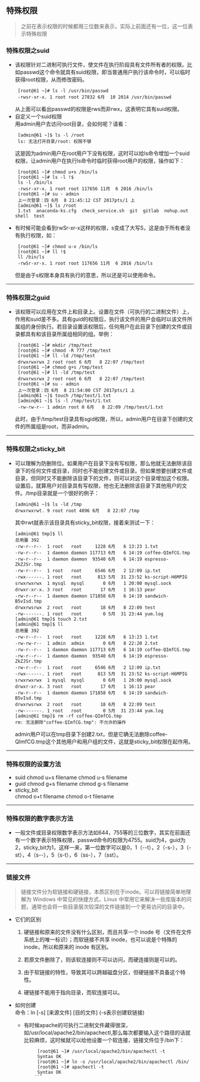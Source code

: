 ## 特殊权限  
> 之前在表示权限的时候都用三位数来表示，实际上前面还有一位，这一位表示特殊权限  

### 特殊权限之suid  
* 该权限针对二进制可执行文件，使文件在执行阶段具有文件所有者的权限。比如passwd这个命令就具有suid权限，即当普通用户执行该命令时，可以临时获得root权限，从而修改密码。  
  ```
   [root@61 ~]# ls -l /usr/bin/passwd 
   -rwsr-xr-x. 1 root root 27832 6月  10 2014 /usr/bin/passwd
  ```  
    从上面可以看出passwd的权限是rws而非rwx，这表明它具有suid权限。  
* 自定义一个suid权限  
  用admin用户去访问root目录，会如何呢？请看：  
   ```
    [admin@61 ~]$ ls -l /root
    ls: 无法打开目录/root: 权限不够
   ```  
   这是因为admin用户在root用户下没有权限，这时可以给ls命令增加一个suid权限，让admin用户在执行ls命令时临时获得root用户的权限，操作如下：  
    ```  
     [root@61 ~]# chmod u+s /bin/ls
     [root@61 ~]# ls -l !$
     ls -l /bin/ls
     -rwsr-xr-x. 1 root root 117656 11月  6 2016 /bin/ls
     [root@61 ~]# su - admin
     上一次登录：四 6月  8 21:45:12 CST 2017pts/1 上
     [admin@61 ~]$ ls /root
     1.txt  anaconda-ks.cfg  check_service.sh  git  gitlab  nohup.out  shell  test
     ```  
* 有时候可能会看到rwSr-xr-x这样的权限，s变成了大写S，这是由于所有者没有执行权限，如：  
   ```
    [root@61 ~]# chmod u-x /bin/ls
    [root@61 ~]# ll !$
    ll /bin/ls
    -rwSr-xr-x. 1 root root 117656 11月  6 2016 /bin/ls
   ```  
  但是由于s权限本身具有执行的意思，所以还是可以使用命令。  
-------------------------------------------------------------------------------
### 特殊权限之guid  
* 该权限可以应用在文件上和目录上。设置在文件（可执行的二进制文件）上，作用和suid差不多。具有guid的权限后，执行该文件的用户会临时以该文件所属组的身份执行。若目录设置该权限后，任何用户在此目录下创建的文件或目录都具有和该目录所属组相同的组。举例：  
  ```
   [root@61 ~]# mkdir /tmp/test
   [root@61 ~]# chmod -R 777 /tmp/test
   [root@61 ~]# ll -ld /tmp/test
   drwxrwxrwx 2 root root 6 6月   8 22:07 /tmp/test
   [root@61 ~]# chmod g+s /tmp/test
   [root@61 ~]# ll -ld /tmp/test   
   drwxrwsrwx 2 root root 6 6月   8 22:07 /tmp/test
   [root@61 ~]# su - admin
   上一次登录：四 6月  8 21:54:00 CST 2017pts/1 上
   [admin@61 ~]$ touch /tmp/test/1.txt
   [admin@61 ~]$ ls -l /tmp/test/1.txt 
   -rw-rw-r-- 1 admin root 0 6月   8 22:09 /tmp/test/1.txt
  ```  
  此时，由于/tmp/test目录具有sgid权限，所以，admin用户在目录下创建的文件的所属组是root，而非admin。  
-------------------------------------------------------------------------------------
### 特殊权限之sticky_bit  
* 可以理解为防删除位。如果用户在目录下没有写权限，那么他就无法删除该目录下的任何文件或目录，同时也不能创建文件或目录。但如果想要创建文件或目录，但同时又不能删除该目录下的文件，则可以对这个目录增加这个权限。设置后，就算用户对目录具有写权限，他也无法删除该目录下其他用户的文件。/tmp目录就是一个很好的例子：  
   ```
   [admin@61 ~]$ ls -ld /tmp
   drwxrwxrwt. 9 root root 4096 6月   8 22:07 /tmp
   ``` 
  其中rwt就表示该目录具有sticky_bit权限，接着来测试一下：  
    ```
   [admin@61 tmp]$ ll
   总用量 392
   -rw-r--r--  1 root   root     1228 6月   6 13:23 1.txt
   -rw-r--r--  1 daemon daemon 117713 6月   6 14:19 coffee-QImfCG.tmp
   -rw-r--r--  1 daemon daemon  93540 6月   6 14:19 espresso-ZkZJSr.tmp
   -rw-r--r--  1 root   root     6546 6月   2 12:09 ip.txt
   -rwx------. 1 root   root      813 5月  31 23:52 ks-script-H6MPIG
   srwxrwxrwx  1 mysql  mysql       0 6月   1 20:00 mysql.sock
   drwxr-xr-x. 3 root   root       17 6月   1 16:13 pear
   -rw-r--r--  1 daemon daemon 171858 6月   6 14:19 sandwich-B5vIsd.tmp
   drwxrwsrwx  2 root   root       18 6月   8 22:09 test
   -rw-------. 1 root   root        0 5月  31 23:44 yum.log
   [admin@61 tmp]$ touch 2.txt
   [admin@61 tmp]$ ll
   总用量 392
   -rw-r--r--  1 root   root     1228 6月   6 13:23 1.txt
   -rw-rw-r--  1 admin  admin       0 6月   8 22:20 2.txt
   -rw-r--r--  1 daemon daemon 117713 6月   6 14:19 coffee-QImfCG.tmp
   -rw-r--r--  1 daemon daemon  93540 6月   6 14:19 espresso-ZkZJSr.tmp
   -rw-r--r--  1 root   root     6546 6月   2 12:09 ip.txt
   -rwx------. 1 root   root      813 5月  31 23:52 ks-script-H6MPIG
   srwxrwxrwx  1 mysql  mysql       0 6月   1 20:00 mysql.sock
   drwxr-xr-x. 3 root   root       17 6月   1 16:13 pear
   -rw-r--r--  1 daemon daemon 171858 6月   6 14:19 sandwich-B5vIsd.tmp
   drwxrwsrwx  2 root   root       18 6月   8 22:09 test
   -rw-------. 1 root   root        0 5月  31 23:44 yum.log
   [admin@61 tmp]$ rm -rf coffee-QImfCG.tmp 
   rm: 无法删除"coffee-QImfCG.tmp": 不允许的操作
   ```  
   admin用户可以在tmp目录下创建2.txt，但是它确无法删除coffee-QImfCG.tmp这个其他用户和用户组的文件，这就是sticky_bit权限在起作用。  
-----------------------------------------------------------------
### 特殊权限的设置方法  
* suid
   chmod u+s filename        chmod u-s filename  
* guid
   chmod g+s filename        chmod g-s filename  
* sticky_bit  
   chmod o+t filename        chmod o-t filename  
-----------------------------------------------------------------
### 特殊权限的数字表示方法  
* 一般文件或目录权限数字表示方法如644，755等的三位数字，其实在前面还有一个数字表示特殊权限，passwd命令的权限为4755。suid为4，guid为2，sticky_bit为1，这样一来，第一位数字可以是0，1（--t），2（-s-），3（-st），4（s--），5（s-t），6（ss-），7（sst）。
-------------------------------------------------------------
### 链接文件  
> 链接文件分为软链接和硬链接，本质区别在于inode。可以将链接简单地理解为 Windows 中常见的快捷方式，Linux 中常用它来解决一些库版本的问题，通常也会将一些目录层次较深的文件链接到一个更易访问的目录中。  
* 它们的区别  
	1. 硬链接和原来的文件没有什么区别，而且共享一个 inode 号（文件在文件系统上的唯一标识）；而软链接不共享 inode，也可以说是个特殊的 inode，所以和原来的 inode 有区别。

	2. 若原文件删除了，则该软连接则不可以访问，而硬连接则是可以的。

	3. 由于软链接的特性，导致其可以跨越磁盘分区，但硬链接不具备这个特性。  
	
	4. 硬链接不能用于指向目录，而软连接可以。

* 如何创建  
  命令：ln [-s]  [来源文件]  [目的文件]  (-s表示创建软链接)  
	* 有时候apache的可执行二进制文件藏得很深，如/usr/local/apache2/bin/apachectl,那么每次都要输入这个路径的话就比较麻烦，这时候就可以给他设置一个软连接，链接文件位于/bin下：
	  ```
           [root@61 ~]# /usr/local/apache2/bin/apachectl -t
           Syntax OK
           [root@61 ~]# ln -s /usr/local/apache2/bin/apachectl /bin/
           [root@61 ~]# apachectl -t
           Syntax OK  
          ```  
  













































